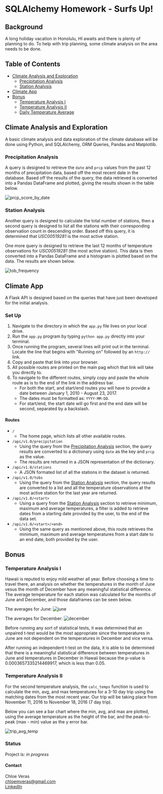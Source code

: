# SQLAlchemy Homework - Surfs Up!

## Background ## 
A long holiday vacation in Honolulu, HI awaits and there is plenty of planning to do. To help with trip planning, some climate analysis on the area needs to be done. 

## Table of Contents ## 
* [Climate Analysis and Exploration](#climate-analysis-and-exploration)
  * [Precipitation Analysis](#precipitation-analysis)
  * [Station Analysis](#station-analysis)
* [Climate App](#climate-app)
* [Bonus](#bonus)
  * [Temperature Analysis I](#temperature-analysis-i)
  * [Temperature Analysis II](#temperature-analysis-ii)
  * [Daily Temperature Average](#daily-temperature-average)
  
## Climate Analysis and Exploration ##
A basic climate analysis and data exploration of the climate database will be done using Python, and SQLAlchemy, ORM Queries, Pandas and Matplotlib. 

### Precipitation Analysis ### 
A query is designed to retrieve the `date` and `prcp` values from the past 12 months of precipitation data, based off the most recent date in the database. Based off the results of the query, the data retrieved is converted into a Pandas DataFrame and plotted, giving the results shown in the table below. 

![prcp_score_by_date](https://github.com/cveras33/sqlalchemy-challenge/blob/main/Images/prcp_score_by_date.png)

### Station Analysis ### 
Another query is designed to calculate the total number of stations, then a second query is designed to list all the stations with their corresponding observation count in descending order. Based off this query, it is determined that _USC00519281_ is the most active station. 

One more query is designed to retrieve the last 12 months of temperature observations for _USC00519281_ (the most active station). This data is then converted into a Pandas DataFrame and a histogram is plotted based on the data. The results are shown below. 

![tob_frequency](https://github.com/cveras33/sqlalchemy-challenge/blob/main/Images/tob_frequency.png)

## Climate App ## 
A Flask API is designed based on the queries that have just been developed for the initial analysis. 

### Set Up ### 
1. Navigate to the directory in which the `app.py` file lives on your local drive. 
2. Run the `app.py` program by typing `python app.py` directly into your terminal. 
3. Once running the program, several lines will print out in the terminal. Locate the line that begins with "Running on" followed by an `http://` link. 
4. Copy and paste that link into your browser. 
5. All possible routes are printed on the main pag which that link will take you directly to. 
6. To navigate to the different routes, simply copy and paste the whole route as is to the end of the link in the address bar. 
    - For both the start, and start/end routes you will have to provide a date between January 1, 2010 - August 23, 2017. 
    - The dates must be formatted as: `YYYY-MM-DD`. 
    - For start/end, the start date will go first and the end date will be second, separated by a backslash. 

#### Routes #### 
* `/`
  * The home page, which lists all other available routes.
* `/api/v1.0/precipitation`
  * Using the query from the [Precipitation Analysis](#precipitation-analysis) section, the query results are converted to a dictionary using `date` as the key and `prcp` as the value. 
  * The results are returned in a JSON representation of the dictionary. 
* `/api/v1.0/stations`
  * A JSON formated list of all the stations in the dataset is returned. 
* `/api/v1.0/tobs`
  * Using the query from the [Station Analysis](#station-analysis) section, the query results are converted to a list and all the temperature observations at the most active station for the last year are returned. 
* `/api/v1.0/<start>` 
  * Using a query from the [Station Analysis](#station-analysis) section to retrieve minimum, maximum and average temperatures, a filter is added to retrieve dates from a starting date provided by the user, to the end of the data set. 
* `/api/v1.0/<start>/<end>`
  * Using the same query as mentioned above, this route retrieves the minimum, maximum and average temperatures from a start date to an end date, both provided by the user. 
  
## Bonus ## 

### Temperature Analysis I ###

Hawaii is reputed to enjoy mild weather all year. Before choosing a time to travel there, an analysis on whether the temperatures in the month of June vesus the month of December have any meaningful statistical difference. The average temperature for each station was calculated for the months of June and December, and those dataframes can be seen below. 

The averages for June: 
![june](https://github.com/cveras33/sqlalchemy-challenge/blob/main/Images/june_averages.png)

The averages for December: 
![december](https://github.com/cveras33/sqlalchemy-challenge/blob/main/Images/december_averages.png)

Before running any sort of statistical tests, it was determined that an unpaired t-test would be the most appropriate since the temperatures in June are not dependent on the temperatures in December and vice versa. 

After running an independent t-test on the data, it is able to be determined that there is a meaningful statistical difference between temperatures in June and temperatures in December in Hawaii because the p-value is 0.0003657335214469917, which is less than 0.05. 

### Temperature Analysis II ### 

For the second temperature analysis, the `calc_temps` function is used to calculate the min, avg, and max temperatures for a 3-10 day trip using the matching dates from the most recent year. Our trip will be taking place from November 11, 2016 to November 18, 2016 (7 day trip). 

Below you can see a bar chart where the min, avg, and max are plotted, using the average temperature as the height of the bar, and the peak-to-peak (max - min) value as the y error bar. 

![trip_avg_temp](https://github.com/cveras33/sqlalchemy-challenge/blob/main/Images/trip_avg_temp.png)

### Status ###

Project is: *in progress*

#### Contact 
Chloe Veras  
chloemveras@gmail.com  
[LinkedIn](https://www.linkedin.com/in/chloeveras/)

